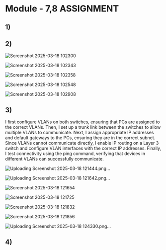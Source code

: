 # Module - 7,8 ASSIGNMENT

## 1)




## 2)

![Screenshot 2025-03-18 102300](https://github.com/user-attachments/assets/2ceb4e6a-d5e7-422b-b60a-3113fcf88976)

![Screenshot 2025-03-18 102343](https://github.com/user-attachments/assets/a52bf483-288b-4413-bdef-c49bb9986d6b)

![Screenshot 2025-03-18 102358](https://github.com/user-attachments/assets/5841b29d-6da5-439d-a0e9-fa3cdbd9e84f)

![Screenshot 2025-03-18 102548](https://github.com/user-attachments/assets/66521df1-083a-409a-bbee-8cee5db27819)

![Screenshot 2025-03-18 102908](https://github.com/user-attachments/assets/e3a0b126-73d7-46c1-84b7-125c14520668)

## 3)

I first configure VLANs on both switches, ensuring that PCs are assigned to the correct VLANs. Then, I set up a trunk link between the switches to allow multiple VLANs to communicate. Next, I assign appropriate IP addresses and default gateways to the PCs, ensuring they are in the correct subnet. Since VLANs cannot communicate directly, I enable IP routing on a Layer 3 switch and configure VLAN interfaces with the correct IP addresses. Finally, I test connectivity using the ping command, verifying that devices in different VLANs can successfully communicate.

![Uploading Screenshot 2025-03-18 121444.png…]()

![Uploading Screenshot 2025-03-18 121642.png…]()

![Screenshot 2025-03-18 121654](https://github.com/user-attachments/assets/71c3d06d-4dcc-4f89-b3d7-734eb2a3379d)

![Screenshot 2025-03-18 121725](https://github.com/user-attachments/assets/4a37fd88-0752-4363-a2d3-1a445ffbe3db)


![Screenshot 2025-03-18 121832](https://github.com/user-attachments/assets/d99df01f-7990-452f-bf36-3a9387f42a08)


![Screenshot 2025-03-18 121856](https://github.com/user-attachments/assets/68e35f72-5bd3-40e2-9f9c-24cfda539974)


![Uploading Screenshot 2025-03-18 124330.png…]()



## 4)














